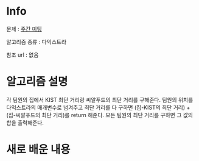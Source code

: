 # Info

문제 : [주간 미팅](https://www.acmicpc.net/problem/12834)

알고리즘 종류 : 다익스트라

참조 url : 없음

# 알고리즘 설명

각 팀원의 집에서 KIST 최단 거리랑 씨알푸드의 최단 거리를 구해준다.
팀원의 위치를 다익스트라의 매개변수로 넘겨주고 최단 거리를 다 구하면 (집-KIST의 최단 거리) + (집-씨알푸드의 최단 거리)를 return 해준다.
모든 팀원의 최단 거리를 구하면 그 값의 합을 출력해준다.

# 새로 배운 내용
